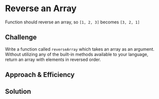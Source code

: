 # Reverse an Array
Function should reverse an array, so `[1, 2, 3]` becomes `[3, 2, 1]`

## Challenge
Write a function called `reverseArray` which takes an array as an argument. Without utilizing any of the built-in methods available to your language, return an array with elements in reversed order.

## Approach & Efficiency
<!-- What approach did you take? Why? What is the Big O space/time for this approach? -->

## Solution
<!-- Embedded whiteboard image -->